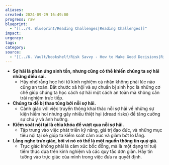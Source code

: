 ```yaml
---
aliases: 
created: 2024-09-29 16:49:00
progress: raw
blueprint:
  - "[[../4. Blueprint/Reading Challenges|Reading Challenges]]"
impact: 
urgency: 
tags: 
category: 
source:
  - "[[../6. Vault/bookshelf/Risk Savvy - How to Make Good Decisions|Risk Savvy: How to Make Good Decisions]]"
---
```


- **Sợ hãi là phản ứng sinh tồn, nhưng cũng có thể khiến chúng ta sợ hãi những điều sai.**
    - Hãy nhớ rằng học hỏi từ kinh nghiệm cá nhân không phải lúc nào cũng an toàn. Bắt chước xã hội và sự chuẩn bị sinh học là những cơ chế giúp chúng ta học cách sợ hãi một cách an toàn mà không cần trải nghiệm trực tiếp.
- **Chúng ta dễ bị thao túng bởi nỗi sợ hãi.**
    - Cảnh giác với việc truyền thông khai thác nỗi sợ hãi về những sự kiện hiếm hoi nhưng gây nhiều thiệt hại (dread risks) để tăng cường sự chú ý và ảnh hưởng.
- **Kiểm soát nội tại là chìa khóa để vượt qua nỗi sợ hãi.**
    - Tập trung vào việc phát triển kỹ năng, giá trị đạo đức, và những mục tiêu nội tại sẽ giúp ta kiểm soát cảm xúc và giảm bớt lo lắng.
- **Lắng nghe trực giác, bởi vì nó có thể là một nguồn thông tin quý giá.**
    - Trực giác không phải là cảm xúc bốc đồng, mà là một dạng trí tuệ tiềm thức dựa trên kinh nghiệm và các quy tắc đơn giản. Hãy tin tưởng vào trực giác của mình trong việc đưa ra quyết định.